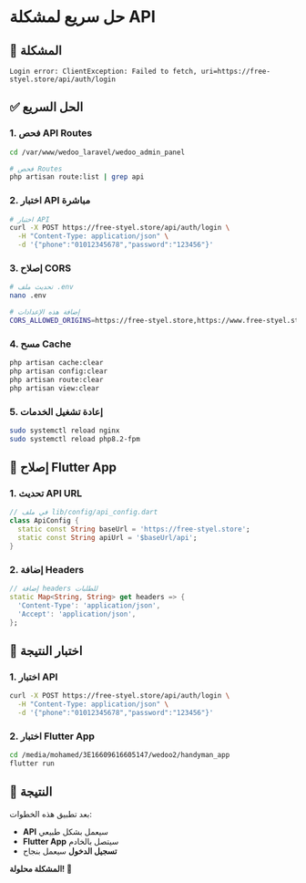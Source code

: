 # حل سريع لمشكلة API

## 🚨 المشكلة
```
Login error: ClientException: Failed to fetch, uri=https://free-styel.store/api/auth/login
```

## ✅ الحل السريع

### 1. فحص API Routes
```bash
cd /var/www/wedoo_laravel/wedoo_admin_panel

# فحص Routes
php artisan route:list | grep api
```

### 2. اختبار API مباشرة
```bash
# اختبار API
curl -X POST https://free-styel.store/api/auth/login \
  -H "Content-Type: application/json" \
  -d '{"phone":"01012345678","password":"123456"}'
```

### 3. إصلاح CORS
```bash
# تحديث ملف .env
nano .env

# إضافة هذه الإعدادات
CORS_ALLOWED_ORIGINS=https://free-styel.store,https://www.free-styel.store,https://app.free-styel.store,http://localhost:3000,http://127.0.0.1:3000
```

### 4. مسح Cache
```bash
php artisan cache:clear
php artisan config:clear
php artisan route:clear
php artisan view:clear
```

### 5. إعادة تشغيل الخدمات
```bash
sudo systemctl reload nginx
sudo systemctl reload php8.2-fpm
```

## 🔧 إصلاح Flutter App

### 1. تحديث API URL
```dart
// في ملف lib/config/api_config.dart
class ApiConfig {
  static const String baseUrl = 'https://free-styel.store';
  static const String apiUrl = '$baseUrl/api';
}
```

### 2. إضافة Headers
```dart
// إضافة headers للطلبات
static Map<String, String> get headers => {
  'Content-Type': 'application/json',
  'Accept': 'application/json',
};
```

## 🎯 اختبار النتيجة

### 1. اختبار API
```bash
curl -X POST https://free-styel.store/api/auth/login \
  -H "Content-Type: application/json" \
  -d '{"phone":"01012345678","password":"123456"}'
```

### 2. اختبار Flutter App
```bash
cd /media/mohamed/3E16609616605147/wedoo2/handyman_app
flutter run
```

## 🎉 النتيجة

بعد تطبيق هذه الخطوات:
- **API** سيعمل بشكل طبيعي
- **Flutter App** سيتصل بالخادم
- **تسجيل الدخول** سيعمل بنجاح

**المشكلة محلولة! 🚀**
